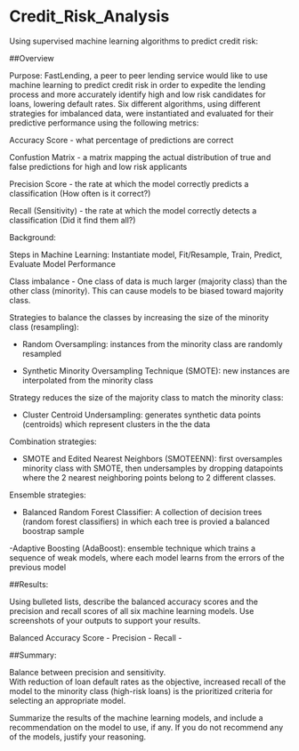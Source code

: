 # Credit_Risk_Analysis

Using supervised machine learning algorithms to predict credit risk:  

##Overview
 
Purpose: FastLending, a peer to peer lending service would like to use machine learning to predict credit risk in order to expedite the lending process and more accurately identify high and low risk candidates for loans, lowering default rates.  Six different algorithms, using different strategies for imbalanced data, were instantiated and evaluated for their predictive performance using the following metrics:

Accuracy Score - what percentage of predictions are correct

Confustion Matrix - a matrix mapping the actual distribution of true and false predictions for high and low risk applicants

Precision Score - the rate at which the model correctly predicts a classification (How often is it correct?)

Recall (Sensitivity) - the rate at which the model correctly detects a classification (Did it find them all?)




Background:


Steps in Machine Learning:
Instantiate model, Fit/Resample, Train, Predict, Evaluate Model Performance

Class imbalance - One class of data is much larger (majority class) than the other class (minority).  This can cause models to be biased toward majority class.  

Strategies to balance the classes by increasing the size of the minority class (resampling):

- Random Oversampling: instances from the minority class are randomly resampled

- Synthetic Minority Oversampling Technique (SMOTE): new instances are interpolated from the minority class 

Strategy reduces the size of the majority class to match the minority class:

- Cluster Centroid Undersampling: generates synthetic data points (centroids) which represent clusters in the the data 

Combination strategies:

- SMOTE and Edited Nearest Neighbors (SMOTEENN): first oversamples minority class with SMOTE, then undersamples by dropping datapoints where the 2 nearest neighboring points belong to 2 different classes.

Ensemble strategies:

- Balanced Random Forest Classifier: A collection of decision trees (random forest classifiers) in which each tree is provied a balanced boostrap sample

-Adaptive Boosting (AdaBoost): ensemble technique which trains a sequence of weak models, where each model learns from the errors of the previous model

##Results: 

Using bulleted lists, describe the balanced accuracy scores and the precision and recall scores of all six machine learning models. Use screenshots of your outputs to support your results.

Balanced Accuracy Score -
Precision -
Recall -




##Summary: 

Balance between precision and sensitivity.  
With reduction of loan default rates as the objective, increased recall of the model to the minority class (high-risk loans) is the prioritized criteria for selecting an appropriate model.    


Summarize the results of the machine learning models, and include a recommendation on the model to use, if any. If you do not recommend any of the models, justify your reasoning.
